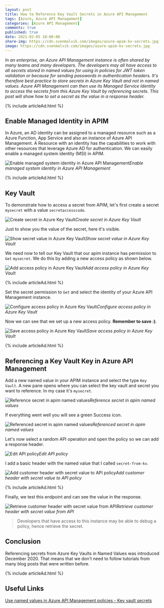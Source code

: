 ```yaml
---
layout: post
title: How to Reference Key Vault Secrets in Azure API Management
tags: [Azure, Azure API Management]
categories: [Azure API Management]
comments: true
published: true
date: 2021-02-05 18:00:00
share-img: https://cdn.svenmalvik.com/images/azure-apim-kv-secrets.jpg
image: https://cdn.svenmalvik.com/images/azure-apim-kv-secrets.jpg
---
```


*In an enterprise, an Azure API Management instance is often shared by many teams and many developers. The developers may all have access to all secrets stored in named values for using in policies for JWT token validation or because for sending passwords in authentication headers. It's therefore best practice to store secrets in Azure Key Vault and not in named values. Azure API Management can then use its Managed Service Identity to access the secrets from this Azure Key Vault by referencing secrets. This post will show how to set a secret as the value in a response header.*

{% include articleAd.html %}

## Enable Managed Identity in APIM

In Azure, an AD identity can be assigned to a managed resource such as a Azure Function, App Service and also an instance of Azure API Management. A Resource with an identity has the capabilities to work with other resources that leverage Azure AD for authentication. We can easily enable a managed system identity (MSI) in APIM.

![Enable managed system identity in Azure API Management](https://cdn.svenmalvik.com/images/azure-apim-kv-secrets-6.jpg)*Enable managed system identity in Azure API Management*

{% include articleAd.html %}

## Key Vault

To demonstrate how to access a secret from APIM, let's first create a secret `mysecret` with a value `secretaccesscode`.

![Create secret in Azure Key Vault](https://cdn.svenmalvik.com/images/azure-apim-kv-secrets-1.jpg)*Create secret in Azure Key Vault*

Just to show you the value of the secret, here it's visible.

![Show secret value in Azure Key Vault](https://cdn.svenmalvik.com/images/azure-apim-kv-secrets-2.jpg)*Show secret value in Azure Key Vault*

We need now to tell our Key Vault that our apim instance has permission to `Get` `mysecret`. We do this by adding a new access policy as shown below.

![Add access policy in Azure Key Vault](https://cdn.svenmalvik.com/images/azure-apim-kv-secrets-3.jpg)*Add access policy in Azure Key Vault*

{% include articleAd.html %}

Set the secret permission to `Get` and select the identity of your Azure API Management instance.

![Configure access policy in Azure Key Vault](https://cdn.svenmalvik.com/images/azure-apim-kv-secrets-4.jpg)*Configure access policy in Azure Key Vault*

Now we can see that we set up a new access policy. **Remember to save :)**.

![Save access policy in Azure Key Vault](https://cdn.svenmalvik.com/images/azure-apim-kv-secrets-5.jpg)*Save access policy in Azure Key Vault*

{% include articleAd.html %}

## Referencing a Key Vault Key in Azure API Management

Add a new named value in your APIM instance and select the type `Key Vault`. A new pane opens where you can select the key vault and secret you want to reference. In my case it's `mysecret`.

![Reference secret in apim named values](https://cdn.svenmalvik.com/images/azure-apim-kv-secrets-7.jpg)*Reference secret in apim named values*

If everything went well you will see a green Success icon.

![Referenced secret in apim named values](https://cdn.svenmalvik.com/images/azure-apim-kv-secrets-8.jpg)*Referenced secret in apim named values*

Let's now select a random API operation and open the policy so we can add a response header.

![Edit API policy](https://cdn.svenmalvik.com/images/azure-apim-kv-secrets-9.jpg)*Edit API policy*

I add a basic header with the named value that I called `secret-from-kv`.

![Add customer header with secret value to API policy](https://cdn.svenmalvik.com/images/azure-apim-kv-secrets-11.jpg)*Add customer header with secret value to API policy*

{% include articleAd.html %}

Finally, we test this endpoint and can see the value in the response.

![Retrieve customer header with secret value from API](https://cdn.svenmalvik.com/images/azure-apim-kv-secrets-10.jpg)*Retrieve customer header with secret value from API*

> Developers that have access to this instance may be able to debug a policy, hence retrieve the secret.

## Conclusion

Referencing secrets from Azure Key Vaults in Named Values was introduced December 2020. That means that we don't need to follow tutorials from many blog posts that were written before.

{% include articleAd.html %}

## Useful Links

[Use named values in Azure API Management policies - Key vault secrets](https://docs.microsoft.com/en-us/azure/api-management/api-management-howto-properties#key-vault-secrets?WT.mc_id=AZ-MVP-5004080)
